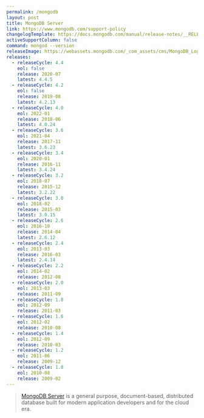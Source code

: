 ```yaml
---
permalink: /mongodb
layout: post
title: MongoDB Server
link: https://www.mongodb.com/support-policy
changelogTemplate: https://docs.mongodb.com/manual/release-notes/__RELEASE_CYCLE__
activeSupportColumn: false
command: mongod --version
releaseImage: https://webassets.mongodb.com/_com_assets/cms/MongoDB_Logo_FullColorBlack_RGB-4td3yuxzjs.png
releases:
  - releaseCycle: 4.4
    eol: false
    release: 2020-07
    latest: 4.4.5
  - releaseCycle: 4.2
    eol: false
    release: 2019-08
    latest: 4.2.13
  - releaseCycle: 4.0
    eol: 2022-01
    release: 2018-06
    latest: 4.0.24
  - releaseCycle: 3.6
    eol: 2021-04
    release: 2017-11
    latest: 3.6.23
  - releaseCycle: 3.4
    eol: 2020-01
    release: 2016-11
    latest: 3.4.24
  - releaseCycle: 3.2
    eol: 2018-07
    release: 2015-12
    latest: 3.2.22
  - releaseCycle: 3.0
    eol: 2018-02
    release: 2015-03
    latest: 3.0.15
  - releaseCycle: 2.6
    eol: 2016-10
    release: 2014-04
    latest: 2.6.12
  - releaseCycle: 2.4
    eol: 2013-03
    release: 2016-03
    latest: 2.4.14
  - releaseCycle: 2.2
    eol: 2014-02
    release: 2012-08
  - releaseCycle: 2.0
    eol: 2013-03
    release: 2011-09
  - releaseCycle: 1.8
    eol: 2012-09
    release: 2011-03
  - releaseCycle: 1.6
    eol: 2012-02
    release: 2010-08
  - releaseCycle: 1.4
    eol: 2012-09
    release: 2010-03
  - releaseCycle: 1.2
    eol: 2011-06
    release: 2009-12
  - releaseCycle: 1.0
    eol: 2010-08
    release: 2009-02
---
```

> [MongoDB Server](https://www.mongodb.com/) is a general purpose, document-based, distributed database built for modern application developers and for the cloud era.
